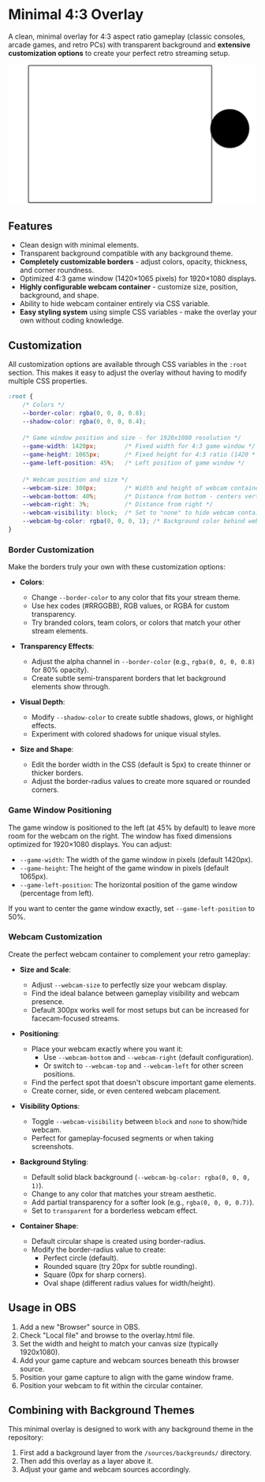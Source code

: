 # Minimal 4:3 Overlay

A clean, minimal overlay for 4:3 aspect ratio gameplay (classic consoles, arcade games, and retro PCs) with transparent background and **extensive customization options** to create your perfect retro streaming setup.

![Minimal 4:3 Overlay](../../../docs/screenshots/minimal-4-3.png)

## Features

- Clean design with minimal elements.
- Transparent background compatible with any background theme.
- **Completely customizable borders** - adjust colors, opacity, thickness, and corner roundness.
- Optimized 4:3 game window (1420×1065 pixels) for 1920×1080 displays.
- **Highly configurable webcam container** - customize size, position, background, and shape.
- Ability to hide webcam container entirely via CSS variable.
- **Easy styling system** using simple CSS variables - make the overlay your own without coding knowledge.

## Customization

All customization options are available through CSS variables in the `:root` section. This makes it easy to adjust the overlay without having to modify multiple CSS properties.

```css
:root {
    /* Colors */
    --border-color: rgba(0, 0, 0, 0.8);
    --shadow-color: rgba(0, 0, 0, 0.4);
    
    /* Game window position and size - for 1920x1080 resolution */
    --game-width: 1420px;        /* Fixed width for 4:3 game window */
    --game-height: 1065px;       /* Fixed height for 4:3 ratio (1420 * 3/4) */
    --game-left-position: 45%;   /* Left position of game window */
    
    /* Webcam position and size */
    --webcam-size: 300px;        /* Width and height of webcam container */
    --webcam-bottom: 40%;        /* Distance from bottom - centers vertically */
    --webcam-right: 3%;          /* Distance from right */
    --webcam-visibility: block;  /* Set to "none" to hide webcam container */
    --webcam-bg-color: rgba(0, 0, 0, 1); /* Background color behind webcam - solid black */
}
```

### Border Customization

Make the borders truly your own with these customization options:

- **Colors**: 
  - Change `--border-color` to any color that fits your stream theme.
  - Use hex codes (#RRGGBB), RGB values, or RGBA for custom transparency.
  - Try branded colors, team colors, or colors that match your other stream elements.

- **Transparency Effects**:
  - Adjust the alpha channel in `--border-color` (e.g., `rgba(0, 0, 0, 0.8)` for 80% opacity).
  - Create subtle semi-transparent borders that let background elements show through.

- **Visual Depth**:
  - Modify `--shadow-color` to create subtle shadows, glows, or highlight effects.
  - Experiment with colored shadows for unique visual styles.

- **Size and Shape**:
  - Edit the border width in the CSS (default is 5px) to create thinner or thicker borders.
  - Adjust the border-radius values to create more squared or rounded corners.

### Game Window Positioning

The game window is positioned to the left (at 45% by default) to leave more room for the webcam on the right. The window has fixed dimensions optimized for 1920×1080 displays. You can adjust:

- `--game-width`: The width of the game window in pixels (default 1420px).
- `--game-height`: The height of the game window in pixels (default 1065px).
- `--game-left-position`: The horizontal position of the game window (percentage from left).

If you want to center the game window exactly, set `--game-left-position` to 50%.

### Webcam Customization

Create the perfect webcam container to complement your retro gameplay:

- **Size and Scale**: 
  - Adjust `--webcam-size` to perfectly size your webcam display.
  - Find the ideal balance between gameplay visibility and webcam presence.
  - Default 300px works well for most setups but can be increased for facecam-focused streams.

- **Positioning**:
  - Place your webcam exactly where you want it:
    - Use `--webcam-bottom` and `--webcam-right` (default configuration).
    - Or switch to `--webcam-top` and `--webcam-left` for other screen positions.
  - Find the perfect spot that doesn't obscure important game elements.
  - Create corner, side, or even centered webcam placement.

- **Visibility Options**:
  - Toggle `--webcam-visibility` between `block` and `none` to show/hide webcam.
  - Perfect for gameplay-focused segments or when taking screenshots.

- **Background Styling**:
  - Default solid black background (`--webcam-bg-color: rgba(0, 0, 0, 1)`).
  - Change to any color that matches your stream aesthetic.
  - Add partial transparency for a softer look (e.g., `rgba(0, 0, 0, 0.7)`).
  - Set to `transparent` for a borderless webcam effect.

- **Container Shape**:
  - Default circular shape is created using border-radius.
  - Modify the border-radius value to create:
    - Perfect circle (default).
    - Rounded square (try 20px for subtle rounding).
    - Square (0px for sharp corners).
    - Oval shape (different radius values for width/height).

## Usage in OBS

1. Add a new "Browser" source in OBS.
2. Check "Local file" and browse to the overlay.html file.
3. Set the width and height to match your canvas size (typically 1920x1080).
4. Add your game capture and webcam sources beneath this browser source.
5. Position your game capture to align with the game window frame.
6. Position your webcam to fit within the circular container.

## Combining with Background Themes

This minimal overlay is designed to work with any background theme in the repository:

1. First add a background layer from the `/sources/backgrounds/` directory.
2. Then add this overlay as a layer above it.
3. Adjust your game and webcam sources accordingly.

